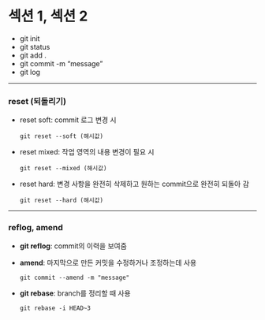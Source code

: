 # 섹션 1, 섹션 2

- git init
- git status
- git add .
- git commit -m “message”
- git log

---

### reset (되돌리기)

- reset soft: commit 로그 변경 시
    
    `git reset --soft (해시값)`
    
- reset mixed: 작업 영역의 내용 변경이 필요 시
    
    `git reset --mixed (해시값)`
    
- reset hard: 변경 사항을 완전히 삭제하고 원하는 commit으로 완전히 되돌아 감
    
    `git reset --hard (해시값)`
    

---

### reflog, amend

- **git reflog**: commit의 이력을 보여줌
- **amend**: 마지막으로 만든 커밋을 수정하거나 조정하는데 사용
    
    `git commit --amend -m "message"`
    

- **git rebase**: branch를 정리할 때 사용
    
    `git rebase -i HEAD~3`
